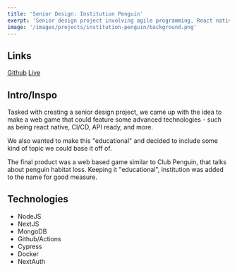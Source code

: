 ```yaml
--- 
title: 'Senior Design: Institution Penguin' 
exerpt: 'Senior design project involving agile programming, React native web display, API ready development, backend on NoSQL, and a full CI/CD pipeline with automated testing and deployment.'
image: '/images/projects/institution-penguin/background.png'
--- 
```


## Links 

[Github](https://github.com/meyersa/institution-penguin)
[Live](https://institutionpenguin.com)

## Intro/Inspo

Tasked with creating a senior design project, we came up with the idea to make a web game that could feature some advanced technologies - such as being react native, CI/CD, API ready, and more. 

We also wanted to make this "educational" and decided to include some kind of topic we could base it off of. 

The final product was a web based game similar to Club Penguin, that talks about penguin habitat loss. Keeping it "educational", institution was added to the name for good measure. 

## Technologies 

- NodeJS
- NextJS
- MongoDB 
- Github/Actions 
- Cypress
- Docker
- NextAuth 